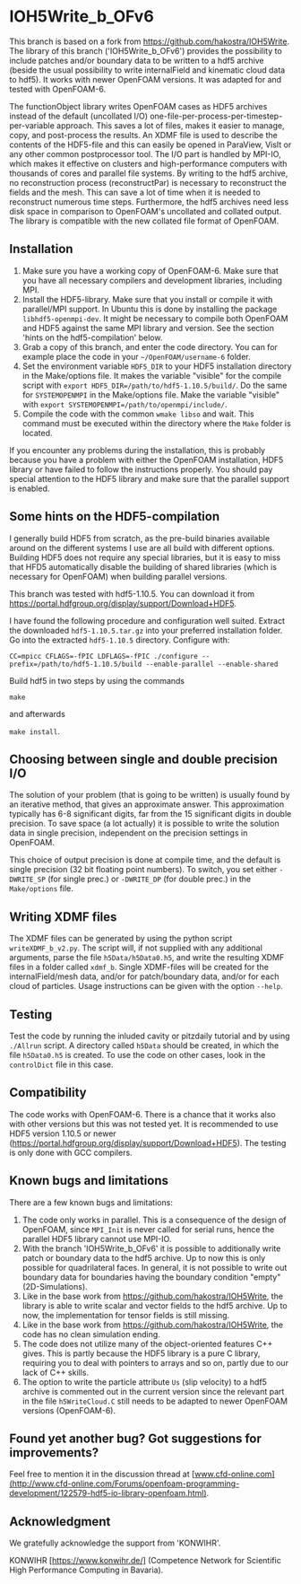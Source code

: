 IOH5Write_b_OFv6
===============

This branch is based on a fork from https://github.com/hakostra/IOH5Write. The library of this branch ('IOH5Write_b_OFv6') provides the possibility to include patches and/or boundary data to be written to a hdf5 archive (beside the usual possibility to write internalField and kinematic cloud data to hdf5). It works with newer OpenFOAM versions. It was adapted for and tested with OpenFOAM-6. 

The functionObject library writes OpenFOAM cases as HDF5 archives instead of the default (uncollated I/O) one-file-per-process-per-timestep-per-variable approach. This saves a lot of files, makes it easier to manage, copy, and post-process the results. An XDMF file is used to describe the contents of the HDF5-file and this can easily be opened in ParaView, VisIt or any other common postprocessor tool. The I/O part is handled by MPI-IO, which makes it effective on clusters and high-performance computers with thousands of cores and parallel file systems. By writing to the hdf5 archive, no reconstruction process (reconstructPar) is necessary to reconstruct the fields and the mesh. This can save a lot of time when it is needed to reconstruct numerous time steps. Furthermore, the hdf5 archives need less disk space in comparison to OpenFOAM's uncollated and collated output. The library is compatible with the new collated file format of OpenFOAM.


Installation
------------
1. Make sure you have a working copy of OpenFOAM-6. Make sure that you have all necessary compilers and development libraries, including MPI. 
2. Install the HDF5-library. Make sure that you install or compile it with parallel/MPI support. In Ubuntu this is done by installing the package ``libhdf5-openmpi-dev``. It might be necessary to compile both OpenFOAM and HDF5 against the same MPI library and version. See the section 'hints on the hdf5-compilation' below.
3. Grab a copy of this branch, and enter the code directory. You can for example place the code in your ``~/OpenFOAM/username-6`` folder.
4. Set the environment variable ``HDF5_DIR`` to your HDF5 installation directory in the Make/options file. It makes the variable "visible" for the compile script with ``export HDF5_DIR=/path/to/hdf5-1.10.5/build/``. Do the same for ``SYSTEMOPENMPI`` in the Make/options file. Make the variable "visible" with ``export SYSTEMOPENMPI=/path/to/openmpi/include/``.
5. Compile the code with the common ``wmake libso`` and wait. This command must be executed within the directory where the ``Make`` folder is located.

If you encounter any problems during the installation, this is probably because you have a problem with either the OpenFOAM installation, HDF5 library or have failed to follow the instructions properly. You should pay special attention to the HDF5 library and make sure that the parallel support is enabled.


Some hints on the HDF5-compilation
----------------------------------
I generally build HDF5 from scratch, as the pre-build binaries available around on the different systems I use are all build with different options. Building HDF5 does not require any special libraries, but it is easy to miss that HFD5 automatically disable the building of shared libraries (which is necessary for OpenFOAM) when building parallel versions.

This branch was tested with hdf5-1.10.5. You can download it from https://portal.hdfgroup.org/display/support/Download+HDF5.

I have found the following procedure and configuration well suited.
Extract the downloaded ``hdf5-1.10.5.tar.gz`` into your preferred installation folder.
Go into the extracted ``hdf5-1.10.5`` directory.
Configure with:

``CC=mpicc CFLAGS=-fPIC LDFLAGS=-fPIC ./configure --prefix=/path/to/hdf5-1.10.5/build --enable-parallel --enable-shared``

Build hdf5 in two steps by using the commands 

``make`` 

and afterwards 

``make install``.


Choosing between single and double precision I/O
-----------------------------------------------
The solution of your problem (that is going to be written) is usually found by an iterative method, that gives an approximate answer. This approximation typically has 6-8 significant digits, far from the 15 significant digits in double precision. To save space (a lot actually) it is possible to write the solution data in single precision, independent on the precision settings in OpenFOAM.

This choice of output precision is done at compile time, and the default is single precision (32 bit floating point numbers). To switch, you set either ``-DWRITE_SP`` (for single prec.) or ``-DWRITE_DP`` (for double prec.) in the ``Make/options`` file. 


Writing XDMF files
------------------
The XDMF files can be generated by using the python script ``writeXDMF_b_v2.py``. The script will, if not supplied with any additional arguments, parse the file ``h5Data/h5Data0.h5``, and write the resulting XDMF files in a folder called ``xdmf_b``. Single XDMF-files will be created for the internalField/mesh data, and/or for patch/boundary data, and/or for each cloud of particles. Usage instructions can be given with the option ``--help``.


Testing
-------
Test the code by running the inluded cavity or pitzdaily tutorial and by using ``./Allrun`` script. A directory called ``h5Data`` should be created, in which the file ``h5Data0.h5`` is created. To use the code on other cases, look in the ``controlDict`` file in this case.


Compatibility
-------------
The code works with OpenFOAM-6. There is a chance that it works also with other versions but this was not tested yet. It is recommended to use HDF5 version 1.10.5 or newer (https://portal.hdfgroup.org/display/support/Download+HDF5). The testing is only done with GCC compilers.


Known bugs and limitations
--------------------------
There are a few known bugs and limitations:

1. The code only works in parallel. This is a consequence of the design of OpenFOAM, since ``MPI_Init`` is never called for serial runs, hence the parallel HDF5 library cannot use MPI-IO.
2. With the branch 'IOH5Write_b_OFv6' it is possible to additionally write patch or boundary data to the hdf5 archive. Up to now this is only possible for quadrilateral faces. In general, it is not possible to write out boundary data for boundaries having the boundary condition "empty" (2D-Simulations).
3. Like in the base work from https://github.com/hakostra/IOH5Write, the library is able to write scalar and vector fields to the hdf5 archive. Up to now, the implementation for tensor fields is still missing.
4. Like in the base work from https://github.com/hakostra/IOH5Write, the code has no clean simulation ending.
5. The code does not utilize many of the object-oriented features C++ gives. This is partly because the HDF5 library is a pure C library, requiring you to deal with pointers to arrays and so on, partly due to our lack of C++ skills.
6. The option to write the particle attribute ``Us`` (slip velocity) to a hdf5 archive is commented out in the current version since the relevant part in the file ``h5WriteCloud.C`` still needs to be adapted to newer OpenFOAM versions (OpenFOAM-6).


Found yet another bug? Got suggestions for improvements?
----------------------------------------------
Feel free to mention it in the discussion thread at [www.cfd-online.com](http://www.cfd-online.com/Forums/openfoam-programming-development/122579-hdf5-io-library-openfoam.html).


Acknowledgment
--------------
We gratefully acknowledge the support from 'KONWIHR'.

KONWIHR [https://www.konwihr.de/] (Competence Network for Scientific High Performance Computing in Bavaria).


